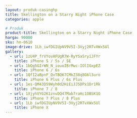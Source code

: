 ```yaml
---
layout: produk-casinghp
title: Skellington on a Starry Night iPhone Case
categories: apple

# Produk
product-title: Skellington on a Starry Night iPhone Case
harga: 90000
sku: hn-0610
image-drive: 1Lb_iwfDGIUpNV9V5I-3Vyj2RTvXWx5Ul
gallery:
  - url: 1zU4P_frVYovAFUgR7W-RyYSaSryiJFYr
    title: iPhone 5 / 5s / SE
  - url: 1bQg5GIrWN_N_iouoIBrMwc-IOlIGxpEZ
    title: iPhone 6 / 6s
  - url: 1QfI2aBpnF_QvTBQ67CMkZ38q8G6l3uro
    title: iPhone 6 Plus / 6s Plus
  - url: 1es-QM43D59Wyh0d2HiEiJJ5DPx1Dr1Rk
    title: iPhone 7 / 8
  - url: 1XjyhVYG2K1znvDQ47Mab7raHc1OBSK1O
    title: iPhone 7 Plus / 8 Plus
  - url: 1Lb_iwfDGIUpNV9V5I-3Vyj2RTvXWx5Ul
    title: iPhone X
---
```

